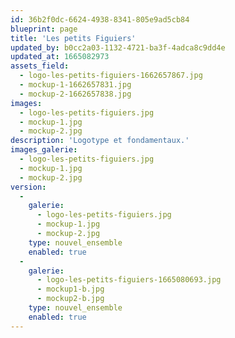 ```yaml
---
id: 36b2f0dc-6624-4938-8341-805e9ad5cb84
blueprint: page
title: 'Les petits Figuiers'
updated_by: b0cc2a03-1132-4721-ba3f-4adca8c9dd4e
updated_at: 1665082973
assets_field:
  - logo-les-petits-figuiers-1662657867.jpg
  - mockup-1-1662657831.jpg
  - mockup-2-1662657838.jpg
images:
  - logo-les-petits-figuiers.jpg
  - mockup-1.jpg
  - mockup-2.jpg
description: 'Logotype et fondamentaux.'
images_galerie:
  - logo-les-petits-figuiers.jpg
  - mockup-1.jpg
  - mockup-2.jpg
version:
  -
    galerie:
      - logo-les-petits-figuiers.jpg
      - mockup-1.jpg
      - mockup-2.jpg
    type: nouvel_ensemble
    enabled: true
  -
    galerie:
      - logo-les-petits-figuiers-1665080693.jpg
      - mockup1-b.jpg
      - mockup2-b.jpg
    type: nouvel_ensemble
    enabled: true
---
```

